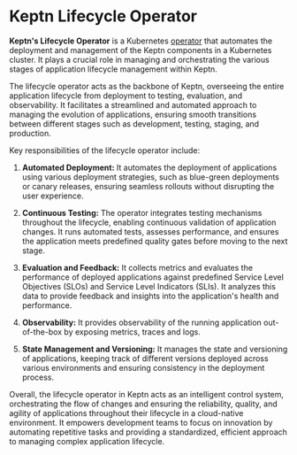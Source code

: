 # Keptn Lifecycle Operator

**Keptn's Lifecycle Operator** is
a Kubernetes [operator](https://kubernetes.io/docs/concepts/extend-kubernetes/operator/)
that automates the deployment and management
of the Keptn components in a Kubernetes cluster.
It plays a crucial role in managing and orchestrating the various stages of application lifecycle management within
Keptn.

The lifecycle operator acts as the backbone of Keptn, overseeing the entire application lifecycle from deployment
to testing, evaluation, and observability.
It facilitates a streamlined and automated approach to managing the evolution of applications, ensuring smooth
transitions between different stages such as development, testing, staging, and production.

Key responsibilities of the lifecycle operator include:

1. **Automated Deployment:** It automates the deployment of applications using various deployment strategies,
such as blue-green deployments or canary releases, ensuring seamless rollouts without disrupting the user experience.

2. **Continuous Testing:** The operator integrates testing mechanisms throughout the lifecycle, enabling continuous
validation of application changes.
It runs automated tests, assesses performance, and ensures the application meets predefined quality gates
before moving to the next stage.

3. **Evaluation and Feedback:** It collects metrics and evaluates the performance of deployed applications
against predefined Service Level Objectives (SLOs) and Service Level Indicators (SLIs).
It analyzes this data to provide feedback and insights into the application's health and performance.

4. **Observability:** It provides observability of the running application out-of-the-box by exposing metrics,
traces and logs.

5. **State Management and Versioning:** It manages the state and versioning of applications, keeping track of
different versions deployed across various environments and ensuring consistency in the deployment process.

Overall, the lifecycle operator in Keptn acts as an intelligent control system, orchestrating the flow of
changes and ensuring the reliability, quality, and agility of applications throughout their lifecycle in
a cloud-native environment.
It empowers development teams to focus on innovation by automating repetitive tasks and providing a
standardized, efficient approach to managing complex application lifecycle.
